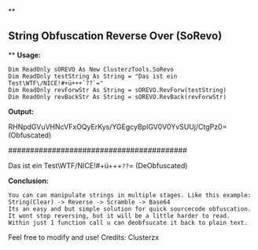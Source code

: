 
**

## String Obfuscation Reverse Over (SoRevo)

**
**Usage:**

    Dim ReadOnly sOREVO As New ClusterzTools.SoRevo
    Dim ReadOnly testString As String = "Das ist ein Test\WTF\/NICE!#+ü+++`??`="
    Dim ReadOnly revForwStr As String = sOREVO.RevForw(testString)
    Dim ReadOnly revBackStr As String = sOREVO.RevBack(revForwStr)

**Output:**

RHNpdGVuVHNcVFxOQyErKys/YGEgcyBpIGV0V0YvSUUj/CtgPz0= (Obfuscated)

#########################################

Das ist ein Test\WTF\/NICE!#+ü+++`??`=		     (DeObfuscated)

**Conclusion:**

	You can can manipulate strings in multiple stages. Like this example:
	String(Clear) -> Reverse -> Scramble -> Base64
	Its an easy and but simple solution for quick sourcecode obfuscation.
	It wont stop reversing, but it will be a little harder to read.
	Within just 1 function call u can deobfsucate it back to plain text.

Feel free to modify and use!
Credits: Clusterzx
